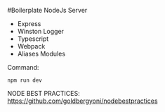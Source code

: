 #Boilerplate NodeJs Server

- Express
- Winston Logger
- Typescript
- Webpack
- Aliases Modules

Command:

`npm run dev`



NODE BEST PRACTICES:
https://github.com/goldbergyoni/nodebestpractices
